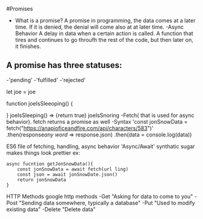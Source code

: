 #Promises

- What is a promise?
A promise in programming, the data comes at a later time. If it is denied, the denial will come also at at later time.
-Async Behavior
A delay in data when a certain action is called. A function that tires and continues to go throufh the rest of the code, but then later on, it finishes.
## A promise has three statuses:
-'pending'
-'fulfilled'
-'rejected'

let joe = joe

function joeIsSleeoping() {

}
joeIsSleeping() => {return true}
joeIsSnoring
-Fetch( that is used for async behavior). fetch returns a promise as well
-Syntax
    'const jonSnowData = fetch("https://anapioficeandfire.com/api/characters/583")'
    .then(response*any word* => response.json)
    .then(data = console.log(data))
    
    
    
ES6 file of fetching, handling, async behavior
'Async/Await'
 synthatic sugar makes things look prettier ex:
    
    async fucntion getJonSnowData(){
        const jonSnowData = await fetch(url ling)
        const json = await jonSnowDate.json()
        return jonSnowData
    }


HTTP Methods
google http methods 
-Get "Asking for data to come to you"
-Post "Sending data somewhere, typically a database"
-Put "Used to modify existing data"
-Delete "Delete data"